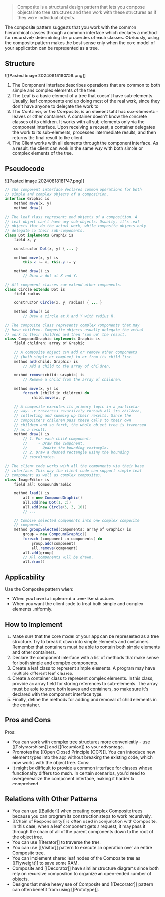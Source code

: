 > Composite is a structural design pattern that lets you compose objects into tree structures and then work with these structures as if they were individual objects.

The composite pattern suggests that you work with the common hierarchical classes through a common interface which declares a method for recursively determining the properties of each classes. Obviously, using the composite pattern makes the best sense only when the core model of your application can be represented as a tree.
## Structure
![[Pasted image 20240818180758.png]]
1. The Component interface describes operations that are common to both simple and complex elements of the tree.
2. The Leaf is a basic element of a tree that doesn't have sub-elements. Usually, leaf components end up doing most of the real work, since they don't have anyone to delegate the work to.
3. The Container, or the Composite, is an element taht has sub-elements - leaves or other containers. A container doesn't know the concrete classes of its children. It works with all sub-elements only via the component interface.
   Upon receiving a request, a container delegates the work to its sub-elements, processes intermediate results, and then returns the final result to the client.
4. The Client works with all elements through the component interface. As a result, the client can work in the same way with both simple or complex elements of the tree.
## Pseudocode
![[Pasted image 20240818181747.png]]
```java
// The component interface declares common operations for both
// simple and complex objects of a composition.
interface Graphic is
    method move(x, y)
    method draw()

// The leaf class represents end objects of a composition. A
// leaf object can't have any sub-objects. Usually, it's leaf
// objects that do the actual work, while composite objects only
// delegate to their sub-components.
class Dot implements Graphic is
    field x, y

    constructor Dot(x, y) { ... }

    method move(x, y) is
        this.x += x, this.y += y

    method draw() is
        // Draw a dot at X and Y.

// All component classes can extend other components.
class Circle extends Dot is
    field radius

    constructor Circle(x, y, radius) { ... }

    method draw() is
        // Draw a circle at X and Y with radius R.

// The composite class represents complex components that may
// have children. Composite objects usually delegate the actual
// work to their children and then "sum up" the result.
class CompoundGraphic implements Graphic is
    field children: array of Graphic

    // A composite object can add or remove other components
    // (both simple or complex) to or from its child list.
    method add(child: Graphic) is
        // Add a child to the array of children.

    method remove(child: Graphic) is
        // Remove a child from the array of children.

    method move(x, y) is
        foreach (child in children) do
            child.move(x, y)

    // A composite executes its primary logic in a particular
    // way. It traverses recursively through all its children,
    // collecting and summing up their results. Since the
    // composite's children pass these calls to their own
    // children and so forth, the whole object tree is traversed
    // as a result.
    method draw() is
        // 1. For each child component:
        //     - Draw the component.
        //     - Update the bounding rectangle.
        // 2. Draw a dashed rectangle using the bounding
        // coordinates.

// The client code works with all the components via their base
// interface. This way the client code can support simple leaf
// components as well as complex composites.
class ImageEditor is
    field all: CompoundGraphic

    method load() is
        all = new CompoundGraphic()
        all.add(new Dot(1, 2))
        all.add(new Circle(5, 3, 10))
        // ...

    // Combine selected components into one complex composite
    // component.
    method groupSelected(components: array of Graphic) is
        group = new CompoundGraphic()
        foreach (component in components) do
            group.add(component)
            all.remove(component)
        all.add(group)
        // All components will be drawn.
        all.draw()
```
## Applicability
Use the Composite pattern when:
- When you have to implement a tree-like structure.
- When you want the client code to treat both simple and complex elements uniformly.
## How to Implement
1. Make sure that the core model of your app can be represented as a tree structure. Try to break it down into simple elements and containers. Remember that containers must be able to contain both simple elements and other containers.
2. Declare the component interface with a list of methods that make sense for both simple and complex components.
3. Create a leaf class to represent simple elements. A program may have multiple different leaf classes.
4. Create a container class to represent complex elements. In this class, provide an array field for storing references to sub-elements. The array must be able to store both leaves and containers, so make sure it's declared with the component interface type.
5. Finally, define the methods for adding and removal of child elements in the container.
## Pros and Cons
Pros:
- You can work with complex tree structures more conveniently - use [[Polymorphism]] and [[Recursion]] to your advantage.
- Promotes the [[Open Closed Principle (OCP)]]. You can introduce new element types into the app without breaking the existing code, which now works with the object tree.
Cons:
- It might be difficult to provide a common interface for classes whose functionality differs too much. In certain scenarios, you'd need to overgeneralize the component interface, making it harder to comprehend.
## Relations with Other Patterns
- You can use [[Builder]] when creating complex Composite trees because you can program its construction steps to work recursively.
- [[Chain of Responsibility]] is often used in conjunction with Composite. In this case, when a leaf component gets a request, it may pass it through the chain of all of the parent components down to the root of the object tree.
- You can use [[Iterator]] to traverse the tree.
- You can use [[Visitor]] pattern to execute an operation over an entire Composite tree.
- You can implement shared leaf nodes of the Composite tree as [[Flyweight]] to save some RAM.
- Composite and [[Decorator]] have similar structure diagrams since both rely on recursive composition to organize an open-ended number of objects.
- Designs that make heavy use of Composite and [[Decorator]] pattern can often benefit from using [[Prototype]].